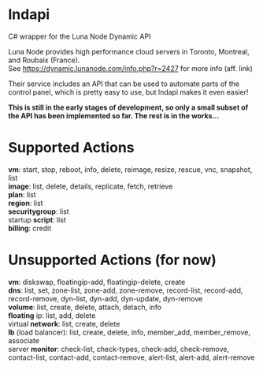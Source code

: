 # lndapi
C# wrapper for the Luna Node Dynamic API

Luna Node provides high performance cloud servers in Toronto, Montreal, and Roubaix (France).<br />
See https://dynamic.lunanode.com/info.php?r=2427 for more info (aff. link)

Their service includes an API that can be used to automate parts of the control panel, which is pretty easy to use, but lndapi makes it even easier!

<strong>This is still in the early stages of development, so only a small subset of the API has been implemented so far. The rest is in the works...</strong>

# Supported Actions

<strong>vm</strong>: start, stop, reboot, info, delete, reimage, resize, rescue, vnc, snapshot, list<br />
<strong>image</strong>: list, delete, details, replicate, fetch, retrieve<br />
<strong>plan</strong>: list<br />
<strong>region</strong>: list<br />
<strong>securitygroup</strong>: list<br />
startup <strong>script</strong>: list<br />
<strong>billing</strong>: credit<br />

# Unsupported Actions (for now)

<strong>vm</strong>: diskswap, floatingip-add, floatingip-delete, create<br />
<strong>dns</strong>: list, set, zone-list, zone-add, zone-remove, record-list, record-add, record-remove, dyn-list, dyn-add, dyn-update, dyn-remove<br />
<strong>volume</strong>: list, create, delete, attach, detach, info<br />
<strong>floating</strong> ip: list, add, delete<br />
virtual <strong>network</strong>: list, create, delete<br />
<strong>lb</strong> (load balancer): list, create, delete, info, member_add, member_remove, associate<br />
server <strong>monitor</strong>: check-list, check-types, check-add, check-remove, contact-list, contact-add, contact-remove, alert-list, alert-add, alert-remove<br />

